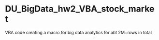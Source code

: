# DU_BigData_hw2_VBA_stock_market
VBA code creating a macro for big data analytics for abt 2M+rows in total

